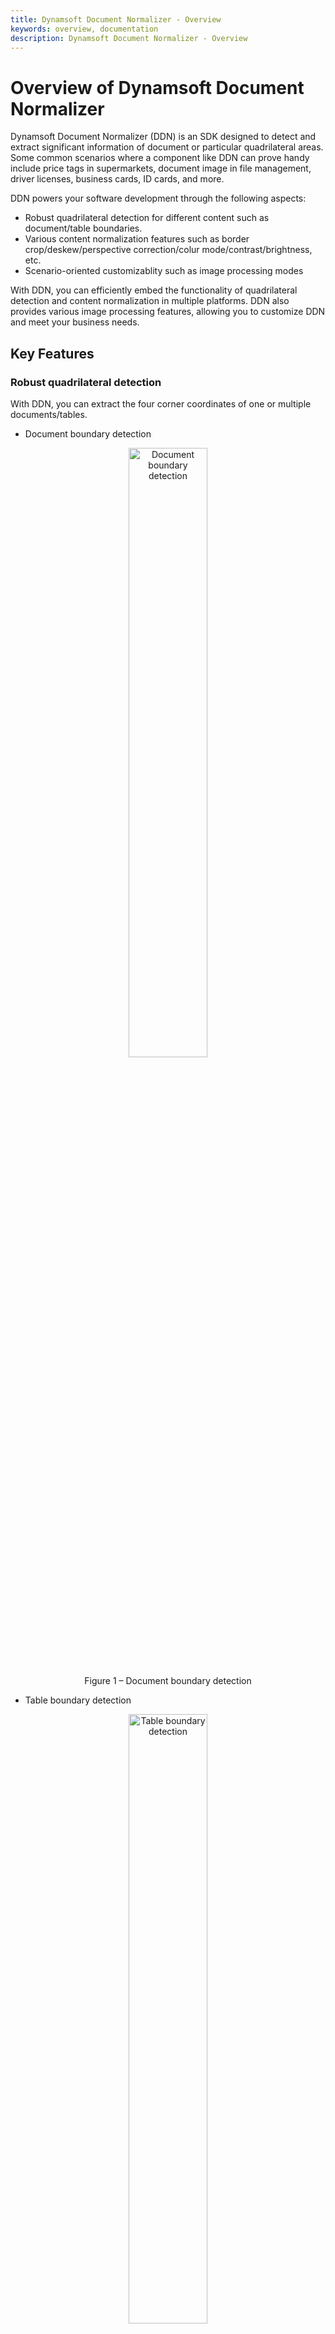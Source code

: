 ```yaml
---
title: Dynamsoft Document Normalizer - Overview
keywords: overview, documentation
description: Dynamsoft Document Normalizer - Overview
---
```


# Overview of Dynamsoft Document Normalizer

Dynamsoft Document Normalizer (DDN) is an SDK designed to detect and extract significant information of document or particular quadrilateral areas. Some common scenarios where a component like DDN can prove handy include price tags in supermarkets, document image in file management, driver licenses, business cards, ID cards, and more.

DDN powers your software development through the following aspects:

- Robust quadrilateral detection for different content such as document/table boundaries.
- Various content normalization features such as border crop/deskew/perspective correction/colur mode/contrast/brightness, etc.
- Scenario-oriented customizablity such as image processing modes

With DDN, you can efficiently embed the functionality of quadrilateral detection and content normalization in multiple platforms. DDN also provides various image processing features, allowing you to customize DDN and meet your business needs.

## Key Features

### Robust quadrilateral detection

With DDN, you can extract the four corner coordinates of one or multiple documents/tables.

- Document boundary detection

<div align="center">
   <p><img src="assets/document-boundary-detection.jpg" alt="Document boundary detection" width="50%" /></p>
   <p>Figure 1 – Document boundary detection</p>
</div>

- Table boundary detection

<div align="center">
   <p><img src="assets/table-boundary-detection.jpg" alt="Table boundary detection" width="50%" /></p>
   <p>Figure 2 – Table boundary detection</p>
</div>

- Multiple boundaries in one detection

<div align="center">
   <p><img src="assets/multiple-boundaries-detection.jpg" alt="Multiple boundaries detection" width="50%" /></p>
   <p>Figure 3 – Multiple boundaries in one detection</p>
</div>

Don’t worry if your documents/tables are blurry, damaged, too colorful or peculiar in any way. DDN provides various image processing settings for fully customization. Our default settings are sufficient for most cases. However, additional tweaks can be made for your specific cases to achieve greater speed and accuracy.

### Various content normalization features

Do you want to convert a document photo that is randomly taken, to a document image that looks like a carefully scanned document? With DDN, you can easily extract documents from photos, and normalize them in various ways.

- Border crop

Trims the current image, removing the space around the borders.

- Deskew

It is usually used to straighten scanned documents. Deskewing is the process of removing skew by rotating the image by the same degree but in the opposite direction.

- Perspective correction

It is usually used to correct perspective distortion introduced by the camera’s perspective relation to the target.

- Colour mode

Change the colour space of the output normalized image. DDN supports outputting colour, grayscale and binary images.

<div align="center">
   <p><img src="assets/color-mode-image.jpg" alt="Original image" width="100%" /></p>
   <p>Figure 4 – Original image and output colour/grayscale/binary image</p>
</div>

- Brightness and Contrast

Adjust the brightness and contrast of the output normalized image.

### Scenario-oriented customizablity

In order to cope with various scenarios, DDN provides a variety of image processing modes at each stage of the algorithm process to maintain great scalability.

For example, [`BinarizationModes`]({{site.parameters_reference }}binarizationmodes.html) provides several image binarization methods and [`RegionPredetectionModes`]({{site.parameters_reference }}regionpredetectionmodes.html) provides different pre-detection methods to help locate the ROI.

These modes can be configured not only through API but also through a configuration template (as file, string, JSON etc.). Furthermore, the implementation of these modes can be customized according to customer scenarios to seamlessly integrated with customer's project.

## Usage scenarios

### Retail

In retail, DDN can help detect the price label boundaries or table boundaries in images. Additionally, the extracted images can be used for OCR engine recognition to extract text information.

### Identity Documents

In many scenarios, identity documents such as id card/passport need to be quickly located and identified. However, the captured images of id card/passport might not be uniformed. You may encounter images taken with different angles, lightings, clearness…etc. With DDN, you can detect the the boundaries of identity document images and normalize the ROI with ease. Therefore, the information extraction of ID document images will become easier.

### Document scanning and archiving

In government or large corporations, we want to keep an electronic version of paper documents. We often do so by taking photos or scanning of the documents. However, the captured document images might not be uniformed. You may encounter images taken with different angles, lightings, clearness…etc. With DDN, you can normalize the document images with ease. DDN also provide various settings so you can customize the outcome of the normalized document image to meet your needs.

## Cross-Platform Programming Languages

DDN is designed to be cross-platform. The core of DDN is written in C/C++ for performance. The library is wrapped for Java, Objective-C and other programming languages so that users can use DDN on iOS, Android, Windows, and Linux. Below is a list of supported OSes and corresponding programming languages:

| OS            | Programming Language |
|---------------|----------------------|
|Windows        | C/C++                |
|Linux          | C/C++                |
|Android        | Java                 |
|iOS            | Swift/Objective-C    |
